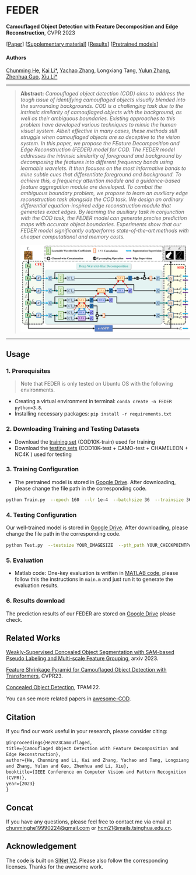 # FEDER
**Camouflaged Object Detection with Feature Decomposition and Edge Reconstruction**,  CVPR 2023

[[Paper](https://openaccess.thecvf.com/content/CVPR2023/papers/He_Camouflaged_Object_Detection_With_Feature_Decomposition_and_Edge_Reconstruction_CVPR_2023_paper.pdf)] [[Supplementary material](https://openaccess.thecvf.com/content/CVPR2023/supplemental/He_Camouflaged_Object_Detection_CVPR_2023_supplemental.pdf)] [[Results](https://drive.google.com/drive/folders/1Pho42bHiBhVR0l9KzdOFQgqLzr8mSv9e?usp=sharing)] [[Pretrained models](https://drive.google.com/file/d/1MONpM9auqGlRoyaOKUe6wJgLZ-E6A4Dc/view?usp=sharing)]

#### Authors
[Chunming He](https://chunminghe.github.io/), [Kai Li*](http://kailigo.github.io/), [Yachao Zhang](https://yachao-zhang.github.io/), Longxiang Tang, [Yulun Zhang](https://yulunzhang.com/), [Zhenhua Guo](https://scholar.google.com/citations?user=dbR6bD0AAAAJ&hl=en), [Xiu Li*](https://scholar.google.com/citations?user=Xrh1OIUAAAAJ&hl=en)

---
> **Abstract:** *Camouflaged object detection (COD) aims to address the tough issue of identifying camouflaged objects visually blended into the surrounding backgrounds. COD is a challenging task due to the intrinsic similarity of camouflaged objects with the background, as well as their ambiguous boundaries. Existing approaches to this problem have developed various techniques to mimic the human visual system. Albeit effective in many cases, these methods still struggle when camouflaged objects are so deceptive to the vision system. In this paper, we propose the FEature Decomposition and Edge Reconstruction (FEDER) model for COD. The FEDER model addresses the intrinsic similarity of foreground and background by decomposing the features into different frequency bands using learnable wavelets. It then focuses on the most informative bands to mine subtle cues that differentiate foreground and background. To achieve this, a frequency attention module and a guidance-based feature aggregation module are developed. To combat the ambiguous boundary problem, we propose to learn an auxiliary edge reconstruction task alongside the COD task. We design an ordinary differential equation-inspired edge reconstruction module that generates exact edges. By learning the auxiliary task in conjunction with the COD task, the FEDER model can generate precise prediction maps with accurate object boundaries. Experiments show that our FEDER model significantly outperforms state-of-the-art methods with cheaper computational and memory costs.*
>
> <p align="center">
> <img width="800" src="Framework.png">
> </p>
---

## Usage



### 1. Prerequisites

> Note that FEDER is only tested on Ubuntu OS with the following environments.

- Creating a virtual environment in terminal: `conda create -n FEDER python=3.8`.
- Installing necessary packages: `pip install -r requirements.txt`

### 2. Downloading Training and Testing Datasets

- Download the [training set](https://anu365-my.sharepoint.com/:u:/g/personal/u7248002_anu_edu_au/EQ75AD2A5ClIgqNv6yvstSwBQ1jJNC6DNbk8HISuxPV9QA?e=UhHKSD) (COD10K-train) used for training 
- Download the [testing sets](https://anu365-my.sharepoint.com/:u:/g/personal/u7248002_anu_edu_au/EVI0Bjs7k_VIvz4HmSVV9egBo48vjwX7pvx7deXBtooBYg?e=FjGqZZ) (COD10K-test + CAMO-test + CHAMELEON + NC4K ) used for testing

### 3. Training Configuration

- The pretrained model is stored in [Google Drive](https://drive.google.com/file/d/1OmE2vEegPPTB1JZpj2SPA6BQnXqiuD1U/view?usp=share_link). After downloading, please change the file path in the corresponding code.
```bash
python Train.py  --epoch 160  --lr 1e-4  --batchsize 36  --trainsize 36  --train_root YOUR_TRAININGSETPATH  --val_root  YOUR_VALIDATIONSETPATH  --save_path YOUR_CHECKPOINTPATH
```

### 4. Testing Configuration

Our well-trained model is stored in [Google Drive](https://drive.google.com/file/d/1MONpM9auqGlRoyaOKUe6wJgLZ-E6A4Dc/view?usp=sharing). After downloading, please change the file path in the corresponding code.
```bash
python Test.py  --testsize YOUR_IMAGESIZE  --pth_path YOUR_CHECKPOINTPATH  --test_dataset_path  YOUR_TESTINGSETPATH
```

### 5. Evaluation

- Matlab code: One-key evaluation is written in [MATLAB code](https://github.com/DengPingFan/CODToolbox), please follow this the instructions in `main.m` and just run it to generate the evaluation results.

### 6. Results download

The prediction results of our FEDER are stored on [Google Drive](https://drive.google.com/drive/folders/1Pho42bHiBhVR0l9KzdOFQgqLzr8mSv9e?usp=sharing) please check.





## Related Works
[Weakly-Supervised Concealed Object Segmentation with SAM-based Pseudo Labeling and Multi-scale Feature Grouping](https://arxiv.org/abs/2305.11003), arxiv 2023.

[Feature Shrinkage Pyramid for Camouflaged Object Detection with Transformers](https://github.com/ZhouHuang23/FSPNet), CVPR23.

[Concealed Object Detection](https://github.com/GewelsJI/SINet-V2), TPAMI22.

You can see more related papers in [awesome-COD](https://github.com/visionxiang/awesome-camouflaged-object-detection).
## Citation
If you find our work useful in your research, please consider citing:
```
@inproceedings{He2023Camouflaged,
title={Camouflaged Object Detection with Feature Decomposition and Edge Reconstruction},
author={He, Chunming and Li, Kai and Zhang, Yachao and Tang, Longxiang and Zhang, Yulun and Guo, Zhenhua and Li, Xiu},
booktitle={IEEE Conference on Computer Vision and Pattern Recognition (CVPR)},
year={2023}
}
```

## Concat
If you have any questions, please feel free to contact me via email at chunminghe19990224@gmail.com or hcm21@mails.tsinghua.edu.cn.

## Acknowledgement
The code is built on [SINet V2](https://github.com/GewelsJI/SINet-V2). Please also follow the corresponding licenses. Thanks for the awesome work.
